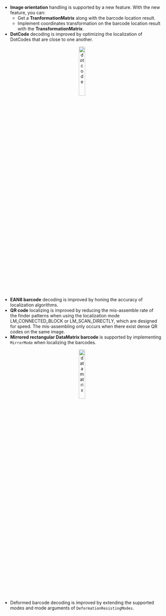 
- **Image orientation** handling is supported by a new feature. With the new feature, you can:
  - Get a **TranformationMatrix** along with the barcode location result.
  - Implement coordinates transformation on the barcode location result with the **TransformationMatrix**.
- **DotCode** decoding is improved by optimizing the localization of DotCodes that are close to one another.

<div align="center">
    <p><img src="{{site.mobile_assets}}dotcode-v9.6.png" width="20%" alt="dotcode"></p>
</div>

- **EAN8 barcode** decoding is improved by honing the accuracy of localization algorithms.
- **QR code** localizing is improved by reducing the mis-assemble rate of the finder patterns when using the localization mode LM_CONNECTED_BLOCK or LM_SCAN_DIRECTLY, which are designed for speed. The mis-assembling only occurs when there exist dense QR codes on the same image.
- **Mirrored rectangular DataMatrix barcode** is supported by implementing `MirrorMode` when localizing the barcodes.

<div align="center">
    <p><img src="{{site.mobile_assets}}rectangle-datamatrix.png" width="20%" alt="datamatrix"></p>
</div>

- Deformed barcode decoding is improved by extending the supported modes and mode arguments of `DeformationResistingModes`.

